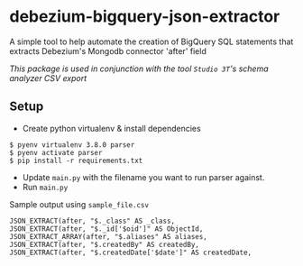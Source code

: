 # debezium-bigquery-json-extractor
A simple tool to help automate the creation of BigQuery SQL statements that extracts Debezium's Mongodb connector 'after' field


*This package is used in conjunction with the tool `Studio 3T`'s schema analyzer CSV export*


## Setup
* Create python virtualenv & install dependencies
```shell
$ pyenv virtualenv 3.8.0 parser
$ pyenv activate parser
$ pip install -r requirements.txt
```

* Update `main.py` with the filename you want to run parser against.
* Run `main.py`

Sample output using `sample_file.csv`
```
JSON_EXTRACT(after, "$._class" AS _class,
JSON_EXTRACT(after, "$._id['$oid']" AS ObjectId,
JSON_EXTRACT_ARRAY(after, "$.aliases" AS aliases,
JSON_EXTRACT(after, "$.createdBy" AS createdBy,
JSON_EXTRACT(after, "$.createdDate['$date']" AS createdDate,
```
